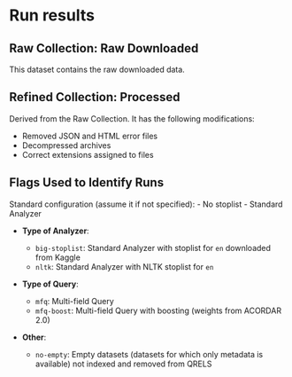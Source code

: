 # Run results

## Raw Collection: Raw Downloaded
This dataset contains the raw downloaded data.

## Refined Collection: Processed
Derived from the Raw Collection. It has the following modifications:
- Removed JSON and HTML error files
- Decompressed archives
- Correct extensions assigned to files

## Flags Used to Identify Runs

Standard configuration (assume it if not specified):
    - No stoplist
    - Standard Analyzer

- **Type of Analyzer**:
    - `big-stoplist`: Standard Analyzer with stoplist for `en` downloaded from Kaggle
    - `nltk`: Standard Analyzer with NLTK stoplist for `en`

- **Type of Query**:
    - `mfq`: Multi-field Query
    - `mfq-boost`: Multi-field Query with boosting (weights from ACORDAR 2.0)

- **Other**:
    - `no-empty`: Empty datasets (datasets for which only metadata is available) not indexed and removed from QRELS
